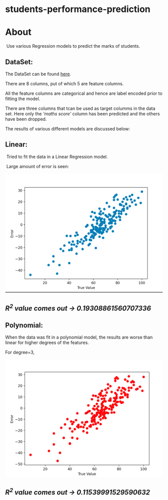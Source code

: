 # students-performance-prediction
 
# About
&nbsp;Use various Regression models to predict the marks of students.
## DataSet:
The DataSet can be found [here](https://www.kaggle.com/datasets/spscientist/students-performance-in-exams).

There are 8 columns, put of which 5 are feature columns.

All the feature columns are categorical and hence are label encoded prior to fitting the model.

 There are three columns that tcan be used as target columms in the data set. Here only the *'maths score'* column has been predicted and the others have been dropped.

The results of various different models are discussed below:

## Linear:
&nbsp;Tried to fit the data in a Linear Regression model.

&nbsp;Large amount of error is seen:

!["Plot of True Y and Error"](data/SS_Linear.png "Plot of True Y and Error")

## *R<sup>2</sup> value comes out &rarr; **0.19308861560707336***

## Polynomial:
When the data was fit in a polynomial model, the results are worse than linear for higher degrees of the features. 

For degree=3, 

!["Plot of True Y and Error(POLYNOMIAL)"](data/SS_POLY.png "Plot of True Y and Error")
## *R<sup>2</sup> value comes out &rarr; **0.11539991529590632***





